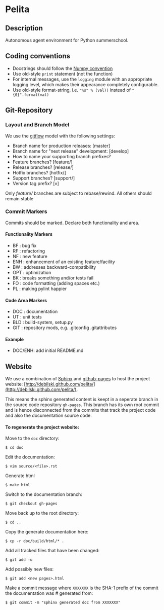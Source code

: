 # Pelita

## Description

Autonomous agent environment for Python summerschool.

## Coding conventions

  - Docstrings should follow the [Numpy convention](https://github.com/numpy/numpy/blob/master/doc/HOWTO_DOCUMENT.rst.txt)
  - Use old-style `print` statement (not the function)
  - For internal messages, use the `logging` module with an appropriate logging level, which makes their appearance completely configurable.
  - Use old-style format-string, i.e. `"%s" % (val))` instead of `"{0}".format(val)`

## Git-Repository

### Layout and Branch Model

We use  the [gitflow](https://github.com/nvie/gitflow) model with the following settings:

  - Branch name for production releases: [master]
  - Branch name for "next release" development: [develop]
  - How to name your supporting branch prefixes?
  - Feature branches? [feature/]
  - Release branches? [release/]
  - Hotfix branches? [hotfix/]
  - Support branches? [support/]
  - Version tag prefix? [v]

Only *feature/* branches are subject to rebase/rewind. All others should remain
stable

### Commit Markers

Commits should be marked. Declare both functionality and area.

#### Functionality Markers

  - BF  : bug fix
  - RF  : refactoring
  - NF  : new feature
  - ENH : enhancement of an existing feature/facility
  - BW  : addresses backward-compatibility
  - OPT : optimization
  - BK  : breaks something and/or tests fail
  - FO  : code formatting (adding spaces etc.)
  - PL  : making pylint happier

#### Code Area Markers

  - DOC : documentation
  - UT  : unit tests
  - BLD : build-system, setup.py
  - GIT : repository mods, e.g. .gitconfig .gitattributes

#### Example

  - DOC/ENH: add initial README.md

## Website

We use a combination of [Sphinx](http://sphinx.pocoo.org/) and
[github-pages](http://pages.github.com/) to host the project website:
[http://debilski.github.com/pelita/](http://debilski.github.com/pelita/).

This means the sphinx generated content is keept in a seperate branch in the
source code repository `gh-pages`. This branch has its own root commit and is
hence disconnected from the commits that track the project code and also the
documentation source code.

#### To regenerate the project website:

Move to the `doc` directory:

    $ cd doc

Edit the documentation:

    $ vim source/<file>.rst

Generate html

    $ make html

Switch to the documentation branch:

    $ git checkout gh-pages

Move back up to the root directory:

    $ cd ..

Copy the generate documentation here:

    $ cp -r doc/build/html/* .

Add all tracked files that have been changed:

    $ git add -u

Add possibly new files:

    $ git add <new pages>.html

Make a commit message where `XXXXXXX` is the SHA-1
prefix of the commit the documentation was # generated from:

    $ git commit -m "sphinx generated doc from XXXXXXX"

